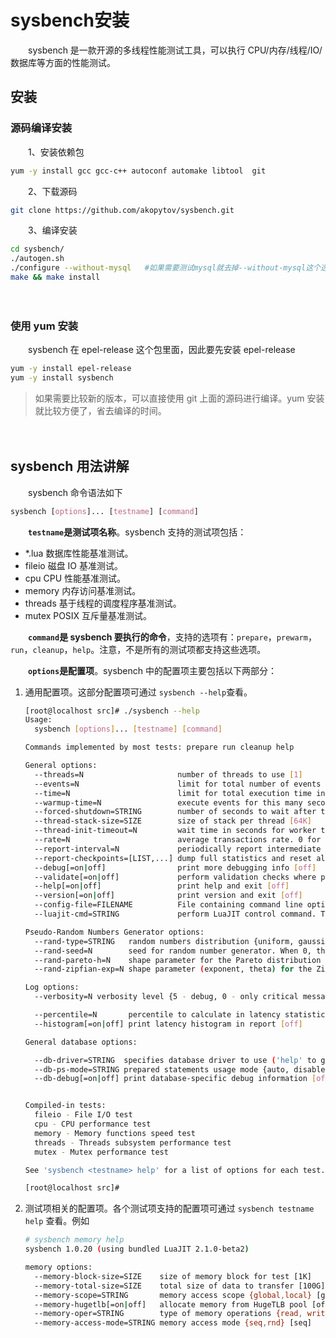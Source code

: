 # sysbench安装

　　sysbench 是一款开源的多线程性能测试工具，可以执行 CPU/内存/线程/IO/数据库等方面的性能测试。

## 安装

### 源码编译安装

　　1、安装依赖包

```bash
yum -y install gcc gcc-c++ autoconf automake libtool  git
```

　　2、下载源码

```bash
git clone https://github.com/akopytov/sysbench.git
```

　　3、编译安装

```bash
cd sysbench/
./autogen.sh
./configure --without-mysql   #如果需要测试mysql就去掉--without-mysql这个选项
make && make install
```

　　‍

### 使用 yum 安装

　　sysbench 在 epel-release 这个包里面，因此要先安装 epel-release

```bash
yum -y install epel-release
yum -y install sysbench
```

> 如果需要比较新的版本，可以直接使用 git 上面的源码进行编译。yum 安装就比较方便了，省去编译的时间。

　　‍

## sysbench 用法讲解

　　sysbench 命令语法如下

```css
sysbench [options]... [testname] [command]
```

　　​**​`testname`​**​**是测试项名称**。sysbench 支持的测试项包括：

* \*.lua          数据库性能基准测试。
* fileio          磁盘 IO 基准测试。
* cpu            CPU 性能基准测试。
* memory     内存访问基准测试。
* threads      基于线程的调度程序基准测试。
* mutex         POSIX 互斥量基准测试。

　　​**​`command`​**​**是 sysbench 要执行的命令**，支持的选项有：`prepare`​，`prewarm`​，`run`​，`cleanup`​，`help`​。注意，不是所有的测试项都支持这些选项。

　　​**​`options`​**​**是配置项**。sysbench 中的配置项主要包括以下两部分：

1. 通用配置项。这部分配置项可通过 `sysbench --help`​ 查看。

    ```bash
    [root@localhost src]# ./sysbench --help
    Usage:
      sysbench [options]... [testname] [command]

    Commands implemented by most tests: prepare run cleanup help

    General options:
      --threads=N                     number of threads to use [1]
      --events=N                      limit for total number of events [0]
      --time=N                        limit for total execution time in seconds [10]
      --warmup-time=N                 execute events for this many seconds with statistics disabled before the actual benchmark run with statistics enabled [0]
      --forced-shutdown=STRING        number of seconds to wait after the --time limit before forcing shutdown, or 'off' to disable [off]
      --thread-stack-size=SIZE        size of stack per thread [64K]
      --thread-init-timeout=N         wait time in seconds for worker threads to initialize [30]
      --rate=N                        average transactions rate. 0 for unlimited rate [0]
      --report-interval=N             periodically report intermediate statistics with a specified interval in seconds. 0 disables intermediate reports [0]
      --report-checkpoints=[LIST,...] dump full statistics and reset all counters at specified points in time. The argument is a list of comma-separated values representing the amount of time in seconds elapsed from start of test when report checkpoint(s) must be performed. Report checkpoints are off by default. []
      --debug[=on|off]                print more debugging info [off]
      --validate[=on|off]             perform validation checks where possible [off]
      --help[=on|off]                 print help and exit [off]
      --version[=on|off]              print version and exit [off]
      --config-file=FILENAME          File containing command line options
      --luajit-cmd=STRING             perform LuaJIT control command. This option is equivalent to 'luajit -j'. See LuaJIT documentation for more information

    Pseudo-Random Numbers Generator options:
      --rand-type=STRING   random numbers distribution {uniform, gaussian, pareto, zipfian} to use by default [uniform]
      --rand-seed=N        seed for random number generator. When 0, the current time is used as an RNG seed. [0]
      --rand-pareto-h=N    shape parameter for the Pareto distribution [0.2]
      --rand-zipfian-exp=N shape parameter (exponent, theta) for the Zipfian distribution [0.8]

    Log options:
      --verbosity=N verbosity level {5 - debug, 0 - only critical messages} [3]

      --percentile=N       percentile to calculate in latency statistics (1-100). Use the special value of 0 to disable percentile calculations [95]
      --histogram[=on|off] print latency histogram in report [off]

    General database options:

      --db-driver=STRING  specifies database driver to use ('help' to get list of available drivers) [mysql]
      --db-ps-mode=STRING prepared statements usage mode {auto, disable} [auto]
      --db-debug[=on|off] print database-specific debug information [off]


    Compiled-in tests:
      fileio - File I/O test
      cpu - CPU performance test
      memory - Memory functions speed test
      threads - Threads subsystem performance test
      mutex - Mutex performance test

    See 'sysbench <testname> help' for a list of options for each test.

    [root@localhost src]# 

    ```

2. 测试项相关的配置项。各个测试项支持的配置项可通过 `sysbench testname help`​ 查看。例如

    ```bash
    # sysbench memory help
    sysbench 1.0.20 (using bundled LuaJIT 2.1.0-beta2)

    memory options:
      --memory-block-size=SIZE    size of memory block for test [1K]
      --memory-total-size=SIZE    total size of data to transfer [100G]
      --memory-scope=STRING       memory access scope {global,local} [global]
      --memory-hugetlb[=on|off]   allocate memory from HugeTLB pool [off]
      --memory-oper=STRING        type of memory operations {read, write, none} [write]
      --memory-access-mode=STRING memory access mode {seq,rnd} [seq]
    ```

　　‍

　　‍

　　‍

　　‍

　　‍
